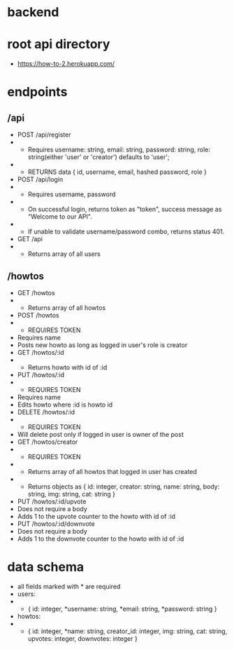 # backend

# root api directory
- https://how-to-2.herokuapp.com/

# endpoints
## /api
- POST /api/register
- - Requires username: string, email: string, password: string, role: string(either 'user' or 'creator') defaults to 'user';
- - RETURNS data { id, username, email, hashed password, role }
- POST /api/login
- - Requires username, password
- - On successful login, returns token as "token", success message as "Welcome to our API".
- - If unable to validate username/password combo, returns status 401.
- GET /api
- - Returns array of all users

## /howtos
- GET /howtos
- - Returns array of all howtos
- POST /howtos
- - REQUIRES TOKEN
- Requires name
- Posts new howto as long as logged in user's role is creator
- GET /howtos/:id
- - Returns howto with id of :id
- PUT /howtos/:id
- - REQUIRES TOKEN
- Requires name
- Edits howto where :id is howto id
- DELETE /howtos/:id
- - REQUIRES TOKEN
- Will delete post only if logged in user is owner of the post
- GET /howtos/creator
- - REQUIRES TOKEN
- - Returns array of all howtos that logged in user has created
- - Returns objects as { id: integer, creator: string, name: string, body: string,
                         img: string, cat: string }
- PUT /howtos/:id/upvote
- Does not require a body
- Adds 1 to the upvote counter to the howto with id of :id
- PUT /howtos/:id/downvote
- Does not require a body
- Adds 1 to the downvote counter to the howto with id of :id
# data schema
- all fields marked with * are required
- users:
- - { id: integer, *username: string, *email: string, *password: string }
- howtos:
- - { id: integer, *name: string, creator_id: integer, img: string, cat: string,
      upvotes: integer, downvotes: integer }
